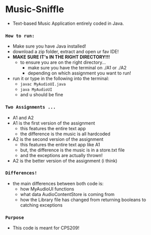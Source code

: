 # Music-Sniffle
- Text-based Music Application entirely coded in Java.

### ```How to run:``` ###
- Make sure you have Java installed!
- download a zip folder, extract and open ur fav IDE!
- **MAKE SURE IT's IN THE RIGHT DIRECTORY!!!**
  - to ensure you are on the right directory...
    - make sure you have the terminal on ./A1 or ./A2
    - depending on which assignment you want to run!
- run it or type in the following into the terminal:
  - ```javac MyAudioUI.java```
  - ```java MyAudioUI```
  - and u should be fine

### ```Two Assignments ...``` ###
- A1 and A2
- A1 is the first version of the assignment
  - this features the entire text app
  - the difference is the music is all hardcoded
- A2 is the second version of the assignment
  - this features the entire text app like A1
  - but, the difference is the music is in a store.txt file
  - and the exceptions are actually thrown!
- A2 is the better version of the assignment (i think)

### ```Differences!``` ###
- the main differences between both code is:
  - how MyAudioUI functions 
  - what data AudioContentStore is coming from
  - how the Library file has changed from returning booleans to catching exceptions 

### ```Purpose``` ###
- This code is meant for CPS209!
